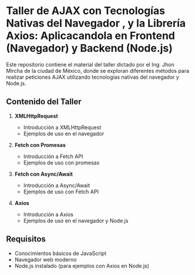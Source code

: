# Taller de AJAX con Tecnologías Nativas del Navegador , y la Librería Axios: Aplicacandola  en Frontend (Navegador) y Backend (Node.js)
Este repositorio contiene el material del taller dictado por el Ing. Jhon Mircha de la ciudad de  México, donde se exploran diferentes métodos para realizar peticiones AJAX utilizando tecnologías nativas del navegador y Node.js.

## Contenido del Taller

1. **XMLHttpRequest**
   - Introducción a XMLHttpRequest
   - Ejemplos de uso en el navegador

2. **Fetch con Promesas**
   - Introducción a Fetch API
   - Ejemplos de uso con promesas

3. **Fetch con Async/Await**
   - Introducción a Async/Await
   - Ejemplos de uso con Fetch API

4. **Axios**
   - Introducción a Axios
   - Ejemplos de uso en el navegador y Node.js

## Requisitos

- Conocimientos básicos de JavaScript
- Navegador web moderno
- Node.js instalado (para ejemplos con Axios en Node.js)


